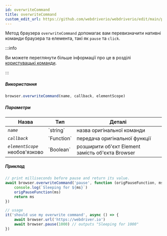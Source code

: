 ```yaml
---
id: overwriteCommand
title: overwriteCommand
custom_edit_url: https://github.com/webdriverio/webdriverio/edit/main/packages/webdriverio/src/commands/browser/overwriteCommand.ts
---
```


Метод браузера `overwriteCommand` допомагає вам перевизначити нативні команди браузера та елемента, такі як `pause` та `click`.

:::info

Ви можете переглянути більше інформації про це в розділі [користувацькі команди](/docs/customcommands#overwriting-native-commands).

:::

##### Використання

```js
browser.overwriteCommand(name, callback, elementScope)
```

##### Параметри

<table>
  <thead>
    <tr>
      <th>Назва</th><th>Тип</th><th>Деталі</th>
    </tr>
  </thead>
  <tbody>
    <tr>
      <td><code><var>name</var></code></td>
      <td>`string`</td>
      <td>назва оригінальної команди</td>
    </tr>
    <tr>
      <td><code><var>callback</var></code></td>
      <td>`Function`</td>
      <td>передача оригінальної функції</td>
    </tr>
    <tr>
      <td><code><var>elementScope</var></code><br /><span className="label labelWarning">необов'язково</span></td>
      <td>`Boolean`</td>
      <td>розширити об'єкт Element замість об'єкта Browser</td>
    </tr>
  </tbody>
</table>

##### Приклад

```js title="execute.js"
// print milliseconds before pause and return its value.
await browser.overwriteCommand('pause', function (origPauseFunction, ms) {
    console.log(`Sleeping for ${ms}`)
    origPauseFunction(ms)
    return ms
})

// usage
it('should use my overwrite command', async () => {
    await browser.url('https://webdriver.io')
    await browser.pause(1000) // outputs "Sleeping for 1000"
})
```
